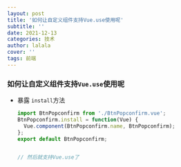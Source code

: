 ```yaml
---
layout: post
title: '如何让自定义组件支持Vue.use使用呢'
subtitle: ''
date: 2021-12-13
categories: 技术
author: lalala
cover: ''
tags: 前端
---
```


### 如何让自定义组件支持`Vue.use`使用呢

* 暴露 `install`方法

  ```js
  import BtnPopconfirm from './BtnPopconfirm.vue';
  BtnPopconfirm.install = function(Vue) {
    Vue.component(BtnPopconfirm.name, BtnPopconfirm);
  };
  export default BtnPopconfirm;
  
  
  // 然后就支持Vue.use了
  ```

  

